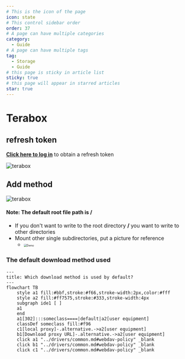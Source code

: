 ```yaml
---
# This is the icon of the page
icon: state
# This control sidebar order
order: 37
# A page can have multiple categories
category:
  - Guide
# A page can have multiple tags
tag:
  - Storage
  - Guide
# this page is sticky in article list
sticky: true
# this page will appear in starred articles
star: true
---
```


# Terabox


## refresh token

[**Click here to log in**](https://www.terabox.com/) to obtain a refresh token

![terabox](/img/drivers/terabox/terabox1.png)

## Add method

![terabox](/img/drivers/terabox/terabox2.png)



#### Note: The default root file path is /

- If you don't want to write to the root directory **/** you want to write to other directories
- Mount other single subdirectories, put a picture for reference
   - <img src="/img/drivers/terabox/terabox3.png" alt="Demo" style="zoom:50%;" />




### The default download method used

```mermaid
---
title: Which download method is used by default?
---
flowchart TB
    style a1 fill:#bbf,stroke:#f66,stroke-width:2px,color:#fff
    style a2 fill:#ff7575,stroke:#333,stroke-width:4px
    subgraph ide1 [ ]
    a1
    end
    a1[302]:::someclass====|default|a2[user equipment]
    classDef someclass fill:#f96
    c1[local proxy]-.alternative.->a2[user equipment]
    b1[Download proxy URL]-.alternative.->a2[user equipment]
    click a1 "../drivers/common.md#webdav-policy" _blank
    click b1 "../drivers/common.md#webdav-policy" _blank
    click c1 "../drivers/common.md#webdav-policy" _blank
```
